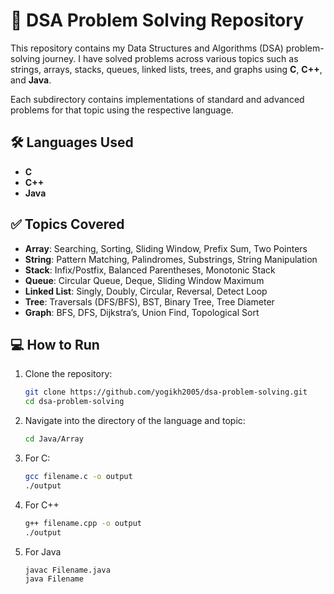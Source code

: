 # 🚀 DSA Problem Solving Repository

This repository contains my Data Structures and Algorithms (DSA) problem-solving journey. I have solved problems across various topics such as strings, arrays, stacks, queues, linked lists, trees, and graphs using **C**, **C++**, and **Java**.

Each subdirectory contains implementations of standard and advanced problems for that topic using the respective language.

## 🛠 Languages Used

- **C**
- **C++**
- **Java**

## ✅ Topics Covered

- **Array**: Searching, Sorting, Sliding Window, Prefix Sum, Two Pointers
- **String**: Pattern Matching, Palindromes, Substrings, String Manipulation
- **Stack**: Infix/Postfix, Balanced Parentheses, Monotonic Stack
- **Queue**: Circular Queue, Deque, Sliding Window Maximum
- **Linked List**: Singly, Doubly, Circular, Reversal, Detect Loop
- **Tree**: Traversals (DFS/BFS), BST, Binary Tree, Tree Diameter
- **Graph**: BFS, DFS, Dijkstra’s, Union Find, Topological Sort

## 💻 How to Run

1. Clone the repository:
   ```bash
   git clone https://github.com/yogikh2005/dsa-problem-solving.git
   cd dsa-problem-solving

2. Navigate into the directory of the language and topic:
   ```bash
   cd Java/Array 
   ```
3. For C:
   ```bash
   gcc filename.c -o output
   ./output
   ```
4. For C++
   ```bash
   g++ filename.cpp -o output
   ./output
   ```
5. For Java
   ```bash
   javac Filename.java
   java Filename
```
